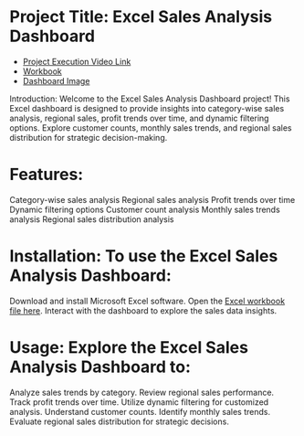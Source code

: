 # Project Title: Excel Sales Analysis Dashboard

- [Project Execution Video Link](https://drive.google.com/drive/folders/10UVy6o3VdD4cjK6cnBBvbf4OYjvNpwgh)
- [Workbook](https://docs.google.com/spreadsheets/d/1u9uHjWrg4NfEnY_6vRLB3u218zSaw0yg/edit?usp=drive_link&ouid=116135931867855137324&rtpof=true&sd=true)
- [Dashboard Image](https://drive.google.com/file/d/10TLJ9E1xM_nkJnwOkdaLbF9NSbdoRWe7/view?usp=drive_link)

Introduction: Welcome to the Excel Sales Analysis Dashboard project! This Excel dashboard is designed to provide insights into category-wise sales analysis, regional sales, profit trends over time, and dynamic filtering options. Explore customer counts, monthly sales trends, and regional sales distribution for strategic decision-making.

# Features:

Category-wise sales analysis
Regional sales analysis
Profit trends over time
Dynamic filtering options
Customer count analysis
Monthly sales trends analysis
Regional sales distribution analysis

# Installation: To use the Excel Sales Analysis Dashboard:

Download and install Microsoft Excel software.
Open the [Excel workbook file here](https://docs.google.com/spreadsheets/d/1u9uHjWrg4NfEnY_6vRLB3u218zSaw0yg/edit?usp=sharing&ouid=116135931867855137324&rtpof=true&sd=true).
Interact with the dashboard to explore the sales data insights.

# Usage: Explore the Excel Sales Analysis Dashboard to:

Analyze sales trends by category.
Review regional sales performance.
Track profit trends over time.
Utilize dynamic filtering for customized analysis.
Understand customer counts.
Identify monthly sales trends.
Evaluate regional sales distribution for strategic decisions.

